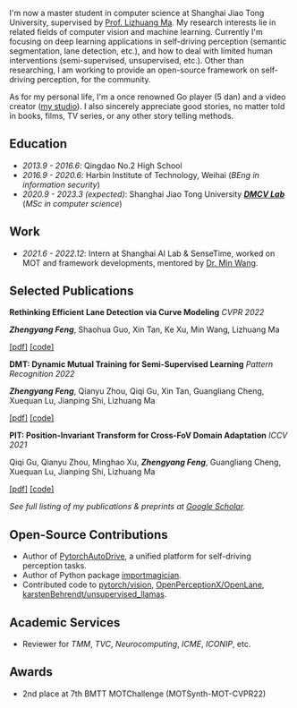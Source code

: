 I'm now a master student in computer science at Shanghai Jiao Tong University, supervised by [Prof. Lizhuang Ma](https://dmcv.sjtu.edu.cn/). My research interests lie in related fields of computer vision and machine learning. Currently I'm focusing on deep learning applications in self-driving perception (semantic segmentation, lane detection, etc.), and how to deal with limited human interventions (semi-supervised, unsupervised, etc.). Other than researching, I am working to provide an open-source framework on self-driving perception, for the community.

As for my personal life, I'm a once renowned Go player (5 dan) and a video creator ([my studio](http://www.xianstudio.cn)). I also sincerely appreciate good stories, no matter told in books, films, TV series, or any other story telling methods.

## Education
- *2013.9 - 2016.6*: Qingdao No.2 High School
- *2016.9 - 2020.6*: Harbin Institute of Technology, Weihai (*BEng in information security*)
- *2020.9 - 2023.3 (expected)*: Shanghai Jiao Tong University ***[DMCV Lab](http://dmcv.sjtu.edu.cn/)*** (*MSc in computer science*)

## Work
- *2021.6 - 2022.12*: Intern at Shanghai AI Lab & SenseTime, worked on MOT and framework developments, mentored by [Dr. Min Wang](https://github.com/yinger650).

## Selected Publications
**Rethinking Efficient Lane Detection via Curve Modeling** *CVPR 2022*

***Zhengyang Feng***, Shaohua Guo, Xin Tan, Ke Xu, Min Wang, Lizhuang Ma

[\[pdf\]](https://arxiv.org/pdf/2203.02431.pdf) [\[code\]](https://github.com/voldemortX/pytorch-auto-drive)

**DMT: Dynamic Mutual Training for Semi-Supervised Learning** *Pattern Recognition 2022*

***Zhengyang Feng***, Qianyu Zhou, Qiqi Gu, Xin Tan, Guangliang Cheng, Xuequan Lu, Jianping Shi, Lizhuang Ma

[\[pdf\]](https://arxiv.org/pdf/2004.08514.pdf) [\[code\]](https://github.com/voldemortX/DST-CBC)

**PIT: Position-Invariant Transform for Cross-FoV Domain Adaptation** *ICCV 2021*

Qiqi Gu, Qianyu Zhou, Minghao Xu, ***Zhengyang Feng***, Guangliang Cheng, Xuequan Lu, Jianping Shi, Lizhuang Ma

[\[pdf\]](https://arxiv.org/pdf/2108.07142.pdf) [\[code\]](https://github.com/sheepooo/PIT-Position-Invariant-Transform)

*See full listing of my publications & preprints at [Google Scholar](https://scholar.google.com/citations?user=WFoZVjEAAAAJ).*

## Open-Source Contributions
- Author of [PytorchAutoDrive](https://github.com/voldemortX/pytorch-auto-drive), a unified platform for self-driving perception tasks.
- Author of Python package [importmagician](https://pypi.org/project/importmagician).
- Contributed code to [pytorch/vision](https://github.com/pytorch/vision), [OpenPerceptionX/OpenLane](https://github.com/OpenPerceptionX/OpenLane), [karstenBehrendt/unsupervised_llamas](https://github.com/karstenBehrendt/unsupervised_llamas).

## Academic Services
- Reviewer for *TMM*, *TVC*, *Neurocomputing*, *ICME*, *ICONIP*, etc.

## Awards
- 2nd place at 7th BMTT MOTChallenge (MOTSynth-MOT-CVPR22) 
